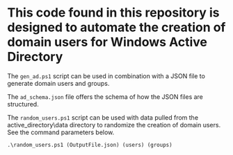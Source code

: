 # This code found in this repository is designed to automate the creation of domain users for Windows Active Directory

The `gen_ad.ps1` script can be used in combination with a JSON file to generate domain users and groups.

The `ad_schema.json` file offers the schema of how the JSON files are structured. 

The `random_users.ps1` script can be used with data pulled from the active_directory\data directory to randomize the creation of domain users. See the command parameters below.
```shell
.\random_users.ps1 (OutputFile.json) (users) (groups)
```
